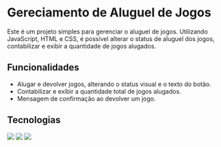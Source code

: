 <h1>Gereciamento de Aluguel de Jogos</h1>

Este é um projeto simples para gerenciar o aluguel de jogos. Utilizando JavaScript, HTML e CSS, é possível alterar o status de aluguel dos jogos, contabilizar e exibir a quantidade de jogos alugados.

### <h2>Funcionalidades</h2>
* Alugar e devolver jogos, alterando o status visual e o texto do botão.
* Contabilizar e exibir a quantidade total de jogos alugados.
* Mensagem de confirmação ao devolver um jogo.

## Tecnologias
<div>
  <img src="https://img.shields.io/badge/HTML-239120?style=for-the-badge&logo=html5&logoColor=white">
  <img src="https://img.shields.io/badge/CSS-239120?&style=for-the-badge&logo=css3&logoColor=white">
  <img src="https://img.shields.io/badge/JavaScript-F7DF1E?style=for-the-badge&logo=javascript&logoColor=black">
</div>
